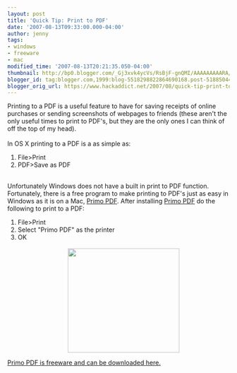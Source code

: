 ```yaml
---
layout: post
title: 'Quick Tip: Print to PDF'
date: '2007-08-13T09:33:00.000-04:00'
author: jenny
tags:
- windows
- freeware
- mac
modified_time: '2007-08-13T20:21:35.050-04:00'
thumbnail: http://bp0.blogger.com/_Gj3xvk4ycVs/RsBjF-gnQMI/AAAAAAAAARA/BLIroYriGZ0/s72-c/pdf.jpg
blogger_id: tag:blogger.com,1999:blog-5518298822864690168.post-5188504434050023093
blogger_orig_url: https://www.hackaddict.net/2007/08/quick-tip-print-to-pdf.html
---
```


Printing to a PDF is a useful feature to have for saving receipts of online purchases or sending screenshots of webpages to friends (these aren't the only useful times to print to PDF's, but they are the only ones I can think of off the top of my head).<br/><br/>In OS X printing to a PDF is a as simple as:<br/><ol><li>File&gt;Print</li><li>PDF&gt;Save as PDF<br/><br/><img alt="" border="0" id="BLOGGER_PHOTO_ID_5098183732513685698" src="{{ site.url }}/assets/images/2007-08-13-image-0000.jpg" style="margin: 0px auto 10px; display: block; text-align: center; "/></li></ol>Unfortunately Windows does not have a built in print to PDF function. Fortunately, there is a free program to make printing to PDF's just as easy in Windows as it is on a Mac, <a href="http://www.primopdf.com/">Primo PDF</a>.  After installing <a href="http://www.primopdf.com/">Primo PDF</a> do the following to print to a PDF:<br/><ol><li>File&gt;Print</li><li>Select "Primo PDF" as the printer</li><li>OK<br/><br/><img alt="" border="0" id="BLOGGER_PHOTO_ID_5098182375304020146" src="{{ site.url }}/assets/images/2007-08-13-image-0001.jpg" style="margin: 0px auto 10px; display: block; text-align: center;  width: 253px; height: 236px;"/></li></ol><a href="http://www.download.com/3000-10743_4-10660924.html">Primo PDF is freeware and can be downloaded here.</a>
